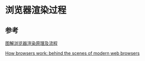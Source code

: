 # 浏览器渲染过程

## 参考

[图解浏览器渲染原理及流程](https://zhuanlan.zhihu.com/p/590797892)

[How browsers work: behind the scenes of modern web browsers](https://webplatform.github.io/docs/concepts/Internet_and_Web/how_browsers_work/)